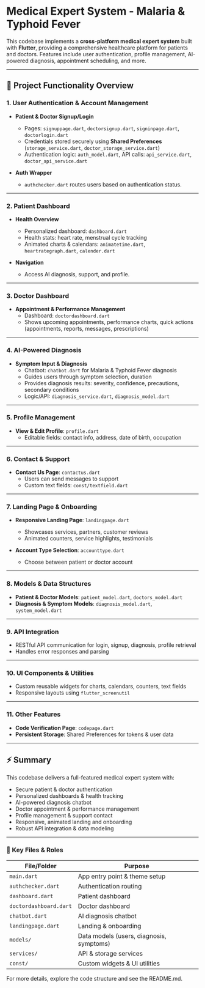 # Medical Expert System - Malaria & Typhoid Fever

This codebase implements a **cross-platform medical expert system** built with **Flutter**, providing a comprehensive healthcare platform for patients and doctors. Features include user authentication, profile management, AI-powered diagnosis, appointment scheduling, and more.

---

## 📌 Project Functionality Overview

### 1. **User Authentication & Account Management**
- **Patient & Doctor Signup/Login**  
  - Pages: `signuppage.dart`, `doctorsignup.dart`, `signinpage.dart`, `doctorlogin.dart`
  - Credentials stored securely using **Shared Preferences** (`storage_service.dart`, `doctor_storage_service.dart`)
  - Authentication logic: `auth_model.dart`, API calls: `api_service.dart`, `doctor_api_service.dart`

- **Auth Wrapper**  
  - `authchecker.dart` routes users based on authentication status.

---

### 2. **Patient Dashboard**
- **Health Overview**  
  - Personalized dashboard: `dashboard.dart`
  - Health stats: heart rate, menstrual cycle tracking
  - Animated charts & calendars: `animatetime.dart`, `heartrategraph.dart`, `calender.dart`

- **Navigation**  
  - Access AI diagnosis, support, and profile.

---

### 3. **Doctor Dashboard**
- **Appointment & Performance Management**  
  - Dashboard: `doctordashboard.dart`
  - Shows upcoming appointments, performance charts, quick actions (appointments, reports, messages, prescriptions)

---

### 4. **AI-Powered Diagnosis**
- **Symptom Input & Diagnosis**  
  - Chatbot: `chatbot.dart` for Malaria & Typhoid Fever diagnosis
  - Guides users through symptom selection, duration
  - Provides diagnosis results: severity, confidence, precautions, secondary conditions
  - Logic/API: `diagnosis_service.dart`, `diagnosis_model.dart`

---

### 5. **Profile Management**
- **View & Edit Profile**: `profile.dart`  
  - Editable fields: contact info, address, date of birth, occupation

---

### 6. **Contact & Support**
- **Contact Us Page**: `contactus.dart`  
  - Users can send messages to support  
  - Custom text fields: `const/textfield.dart`

---

### 7. **Landing Page & Onboarding**
- **Responsive Landing Page**: `landingpage.dart`  
  - Showcases services, partners, customer reviews  
  - Animated counters, service highlights, testimonials

- **Account Type Selection**: `accounttype.dart`  
  - Choose between patient or doctor account

---

### 8. **Models & Data Structures**
- **Patient & Doctor Models**: `patient_model.dart`, `doctors_model.dart`  
- **Diagnosis & Symptom Models**: `diagnosis_model.dart`, `system_model.dart`

---

### 9. **API Integration**
- RESTful API communication for login, signup, diagnosis, profile retrieval
- Handles error responses and parsing

---

### 10. **UI Components & Utilities**
- Custom reusable widgets for charts, calendars, counters, text fields
- Responsive layouts using `flutter_screenutil`

---

### 11. **Other Features**
- **Code Verification Page**: `codepage.dart`
- **Persistent Storage**: Shared Preferences for tokens & user data

---

## ⚡ Summary

This codebase delivers a full-featured medical expert system with:

- Secure patient & doctor authentication
- Personalized dashboards & health tracking
- AI-powered diagnosis chatbot
- Doctor appointment & performance management
- Profile management & support contact
- Responsive, animated landing and onboarding
- Robust API integration & data modeling

---

### 📂 Key Files & Roles

| File/Folder                  | Purpose                                          |
|-------------------------------|------------------------------------------------|
| `main.dart`                   | App entry point & theme setup                  |
| `authchecker.dart`            | Authentication routing                         |
| `dashboard.dart`              | Patient dashboard                               |
| `doctordashboard.dart`        | Doctor dashboard                                |
| `chatbot.dart`                | AI diagnosis chatbot                            |
| `landingpage.dart`            | Landing & onboarding                            |
| `models/`                     | Data models (users, diagnosis, symptoms)       |
| `services/`                   | API & storage services                          |
| `const/`                      | Custom widgets & UI utilities                  |

For more details, explore the code structure and see the README.md.

